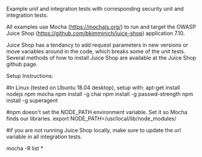 Example unit and integration tests with corresponding security unit and integration tests.

All examples use Mocha (https://mochajs.org/) to run and target the OWASP Juice Shop (https://github.com/bkimminich/juice-shop) application 7.10.

Juice Shop has a tendancy to add request parameters in new versions or move variables around in the code, which breaks some of the unit tests. Several methods of how to install Juice Shop are available at the Juice Shop github page.

Setup Instructions:

#In Linux (tested on Ubuntu 18.04 desktop), setup with:
apt-get install nodejs npm mocha
npm install -g chai
npm install -g passwd-strength
npm install -g superagent

#npm doesn't set the NODE_PATH environment variable. Set it so Mocha finds our libraries.
export NODE_PATH=/usr/local/lib/node_modules/

#if you are not running Juice Shop locally, make sure to update the url variable in all integration tests.

mocha -R list *